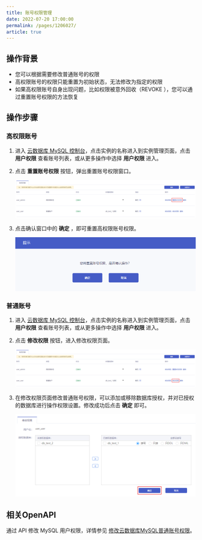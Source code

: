 ```yaml
---
title: 账号权限管理
date: 2022-07-20 17:00:00
permalink: /pages/1206027/
article: true
---
```



## 操作背景

- 您可以根据需要修改普通账号的权限
- 高权限账号的权限只能重置为初始状态，无法修改为指定的权限
- 如果高权限账号自身出现问题，比如权限被意外回收（REVOKE ），您可以通过重置账号权限的方法恢复

## 操作步骤

### 高权限账号

1. 进入 [云数据库 MySQL 控制台](https://console.capitalonline.net/dbinstances)，点击实例的名称进入到实例管理页面，点击 **用户权限** 查看账号列表，或从更多操作中选择 **用户权限** 进入。

2. 点击 **重置账号权限** 按钮，弹出重置账号权限窗口。

   ![right_high](./../../pic/right_high.png)

3. 点击确认窗口中的 **确定** ，即可重置高权限账号权限。

   ![right_highpopup](./../../pic/right_highpopup.png)

### 普通账号

1. 进入 [云数据库 MySQL 控制台](https://console.capitalonline.net/dbinstances)，点击实例的名称进入到实例管理页面，点击 **用户权限** 查看账号列表，或从更多操作中选择 **用户权限** 进入。

2. 点击 **修改权限** 按钮，进入修改权限页面。

   ![right_low](./../../pic/right_low.png)

3. 在修改权限页面修改普通账号权限，可以添加或移除数据库授权，并对已授权的数据库进行操作权限设置。修改成功后点击 **确定** 即可。

   ![right_lowconsole](./../../pic/right_lowconsole.png)



## 相关OpenAPI

通过 API 修改 MySQL 用户权限，详情参见 [修改云数据库MySQL普通账号权限](./../../08.API文档/03.账号相关接口/04.修改云数据库MySQL普通账号权限.md)。
